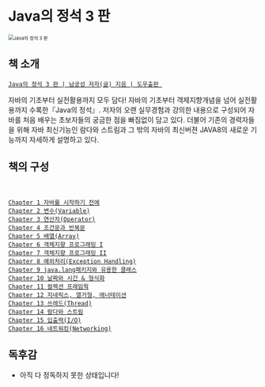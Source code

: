 # Java의 정석 3 판

<img src="https://contents.kyobobook.co.kr/sih/fit-in/458x0/pdt/9788994492032.jpg" alt="Java의 정석 3 판" style="zoom:67%;" />

## 책 소개

[`Java의 정석 3 판 | 남궁성 저자(글) 지음 | 도우출판 `](https://product.kyobobook.co.kr/detail/S000001550352) 

자바의 기초부터 실전활용까지 모두 담다!
자바의 기초부터 객제지향개념을 넘어 실전활용까지 수록한『Java의 정석』. 저자의 오랜 실무경험과 강의한 내용으로 구성되어 자바를 처음 배우는 초보자들의 궁금한 점을 빠짐없이 담고 있다. 더불어 기존의 경력자들을 위해 자바 최신기능인 람다와 스트림과 그 밖의 자바의 최신버젼 JAVA8의 새로운 기능까지 자세하게 설명하고 있다.


## 책의 구성
</br>

[`Chapter 1 자바를 시작하기 전에`]() </br>
[`Chapter 2 변수(Variable)`]() </br>
[`Chapter 3 연산자(Operator)`]() </br>
[`Chapter 4 조건문과 반복문`]() </br>
[`Chapter 5 배열(Array)`]() </br>
[`Chapter 6 객체지향 프로그래밍 I`]() </br>
[`Chapter 7 객체지향 프로그래밍 II`]() </br>
[`Chapter 8 예외처리(Exception Handling)`]() </br>
[`Chapter 9 java.lang패키지와 유용한 클래스`]() </br>
[`Chapter 10 날짜와 시간 & 형식화`]() </br>
[`Chapter 11 컬렉션 프레임웍`]() </br>
[`Chapter 12 지네릭스, 열거형, 애너테이션`]() </br>
[`Chapter 13 쓰레드(Thread)`]() </br>
[`Chapter 14 람다와 스트림`]() </br>
[`Chapter 15 입출력(I/O)`]() </br>
[`Chapter 16 네트워킹(Networking)`]()

## 독후감

* 아직 다 정독하지 못한 상태입니다!













